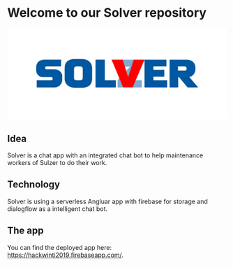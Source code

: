 # Welcome to our Solver repository
![logo](https://raw.githubusercontent.com/kep1er/hackwinti2019/master/ng/src/assets/LOGO_SOLVER.png)

## Idea
Solver is a chat app with an integrated chat bot to help maintenance workers of Sulzer to do their work.

## Technology
Solver is using a serverless Angluar app with firebase for storage and dialogflow as a intelligent chat bot.

## The app
You can find the deployed app here: https://hackwinti2019.firebaseapp.com/.

